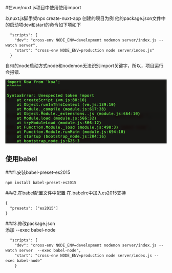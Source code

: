 #在vue/nuxt.js项目中使用使用import

以nuxt.js脚手架npx create-nuxt-app 创建的项目为例
他的package.json文件中的启动项dev和start的命令如下项如下

```
  "scripts": {
    "dev": "cross-env NODE_ENV=development nodemon server/index.js --watch server",
    "start": "cross-env NODE_ENV=production node server/index.js"
  }
```  
自带的node启动方式node和nodemon无法识别import关键字，所以，项目运行会报错. 

![pic](./1.png) 

## 使用babel

###1.安装babel-preset-es2015
```
npm install babel-preset-es2015

```  

###2.在babel配置文件中配置
在.babelrc中加入es2015支持

```
{
  "presets": ["es2015"]
}

```   

###3.修改package.json   
添加 --exec babel-node

```
  "scripts": {
    "dev": "cross-env NODE_ENV=development nodemon server/index.js --watch server  --exec babel-node",
    "start": "cross-env NODE_ENV=production node server/index.js --exec babel-node"
    }
```